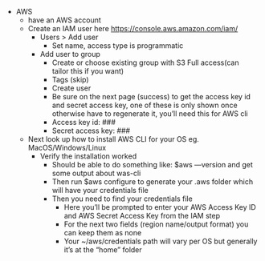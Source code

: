 * AWS
    * have an AWS account
    * Create an IAM user here
		https://console.aws.amazon.com/iam/
        * Users > Add user
            * Set name, access type is programmatic
        * Add user to group
            * Create or choose existing group with S3 Full access(can tailor this if you want)
            * Tags (skip)
            * Create user
            * Be sure on the next page (success) to get the access key id and secret access key, one of these is only shown once otherwise have to regenerate it, you’ll need this for AWS cli
            * Access key id: ###
            * Secret access key: ###
    * Next look up how to install AWS CLI for your OS eg. MacOS/Windows/Linux
        * Verify the installation worked
            * Should be able to do something like: $aws —version and get some output about was-cli
            * Then run $aws configure to generate your .aws folder which will have your credentials file
            * Then you need to find your credentials file
                * Here you’ll be prompted to enter your AWS Access Key ID and AWS Secret Access Key from the IAM step
                * For the next two fields (region name/output format) you can keep them as none
                * Your ~/aws/credentials path will vary per OS but generally it’s at the “home” folder